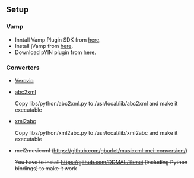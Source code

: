 ## Setup

### Vamp
- Inntall Vamp Plugin SDK from [here](https://vamp-plugins.org/develop.html).
- Install jVamp from [here](https://code.soundsoftware.ac.uk/projects/jvamp/files).
- Download pYIN plugin from [here](https://code.soundsoftware.ac.uk/projects/pyin/files).

### Converters
- [Verovio](https://github.com/rism-ch/verovio/wiki/Building-instructions#command-line-tool)
- [abc2xml](https://wim.vree.org/svgParse/abc2xml.html)

  Copy libs/python/abc2xml.py to /usr/local/lib/abc2xml and make it executable
  
- [xml2abc](https://wim.vree.org/svgParse/xml2abc.html)

  Copy libs/python/xml2abc.py to /usr/local/lib/xml2abc and make it executable
- ~~mei2musicxml (https://github.com/gburlet/musicxml-mei-conversion/)~~

  ~~You have to install https://github.com/DDMAL/libmei (including Python bindings) to make it work~~
